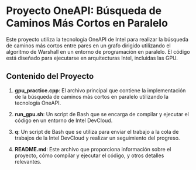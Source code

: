 # Proyecto OneAPI: Búsqueda de Caminos Más Cortos en Paralelo

Este proyecto utiliza la tecnología OneAPI de Intel para realizar la búsqueda de caminos más cortos entre pares en un grafo dirigido utilizando el algoritmo de Warshall en un entorno de programación en paralelo. El código está diseñado para ejecutarse en arquitecturas Intel, incluidas las GPU.

## Contenido del Proyecto

1. **gpu_practice.cpp**: El archivo principal que contiene la implementación de la búsqueda de caminos más cortos en paralelo utilizando la tecnología OneAPI.

2. **run_gpu.sh**: Un script de Bash que se encarga de compilar y ejecutar el código en un entorno de Intel DevCloud.

3. **q**: Un script de Bash que se utiliza para enviar el trabajo a la cola de trabajos de la Intel DevCloud y realizar un seguimiento del progreso.

4. **README.md**: Este archivo que proporciona información sobre el proyecto, cómo compilar y ejecutar el código, y otros detalles relevantes.
